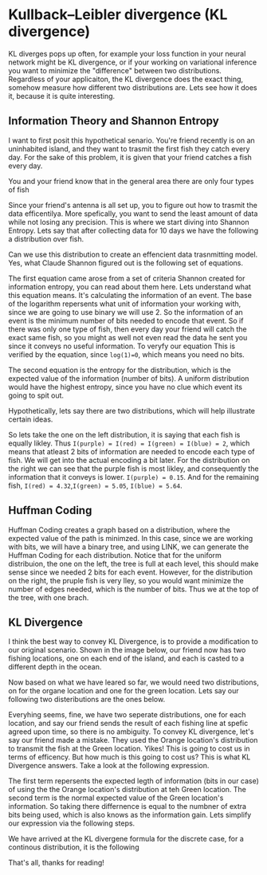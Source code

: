 # Kullback–Leibler divergence (KL divergence)
KL diverges pops up often, for example your loss function in your neural network might be KL divergence, or if your working on variational inference you want to minimize the "difference" between two distributions. Regardless of your applicaiton, the KL divergence does the exact thing, somehow measure how different two distributions are. Lets see how it does it, because it is quite interesting. 

## Information Theory and Shannon Entropy
I want to first posit this hypothetical senario. You're friend recently is on an uninhabited island, and they want to trasmit the first fish they catch every day. For the sake of this problem, it is given that your friend catches a fish every day. <br /> 

You and your friend know that in the general area there are only four types of fish <br />

Since your friend's antenna is all set up, you to figure out how to trasmit the data efficentilya. More spefically, you want to send the least amount of data while not losing any precision. This is where we start diving into Shannon Entropy. Lets say that after collecting data for 10 days we have the following a distribution over fish. <br />

Can we use this distribution to create an effencient data trasnmitting model. Yes, what Claude Shannon figured out is the following set of equations. <br />

The first equation came arose from a set of criteria Shannon created for information entropy, you can read about them here. Lets understand what this equation means. It's calculating the information of an event. The base of the logarithm repersents what unit of information your working with, since we are going to use binary we will use 2. So the information of an event is the minimum number of bits needed to encode that event. So if there was only one type of fish, then every day your friend will catch the exact same fish, so you might as well not even read the data he sent you since it conveys no useful information. To veryfy our equation This is verified by the equation, since `log(1)=0`, which means you need no bits. <br />

The second equation is the entropy for the distribution, which is the expected value of the information (number of bits). A uniform distribution would have the highest entropy, since you have no clue which event its going to spit out. <br />

Hypothetically, lets say there are two distributions, which will help illustrate certain ideas. 

So lets take the one on the left distribution, it is saying that each fish is equally likley. Thus `I(purple) = I(red) = I(green) = I(blue) = 2`, which means that atleast 2 bits of information are needed to encode each type of fish. We will get into the actual encoding a bit later. For the distribution on the right we can see that the purple fish is most likley, and consequently the information that it conveys is lower. `I(purple) = 0.15`. And for the remaining fish, `I(red) = 4.32`,`I(green) = 5.05`, `I(blue) = 5.64`. 

## Huffman Coding

Huffman Coding creates a graph based on a distribution, where the expected value of the path is minimzed. In this case, since we are working with bits, we will have a binary tree, and using LINK, we can generate the Huffman Coding for each distribution. Notice that for the uniform distribuion, the one on the left, the tree is full at each level, this should make sense since we needed 2 bits for each event. However, for the distribution on the right, the pruple fish is very lley, so you would want minimize the number of edges needed, which is the number of bits. Thus we at the top of the tree, with one brach. 

## KL Divergence
I think the best way to convey KL Divergence, is to provide a modification to our original scenario. Shown in the image below, our friend now has two fishing locations, one on each end of the island, and each is casted to a different depth in the ocean. <br />

Now based on what we have leared so far, we would need two distributions, on for the organe location and one for the green location. Lets say our following two disteributions are the ones below. <br />

Everyhing seems, fine, we have two seperate distributions, one for each location, and say our friend sends the result of each fishing line at spefic agreed upon time, so there is no ambiguity. To convey KL divergence, let's say our friend made a mistake. They used the Orange location's distribution to transmit the fish at the Green location. Yikes! This is going to cost us in terms of efficency. But how much is this going to cost us? This is what KL Divergence answers. Take a look at the following expression. <br />

The first term repersents the expected legth of information (bits in our case) of using the the Orange location's distribution at teh Green location. The second term is the normal expected value of the Green location's information. So taking there differnence is equal to the numbner of extra bits being used, which is also knows as the information gain. Lets simplify our expression via the following steps. <br />

We have arrived at the KL divergene formula for the discrete case, for a continous distribution, it is the following <br />

That's all, thanks for reading!
